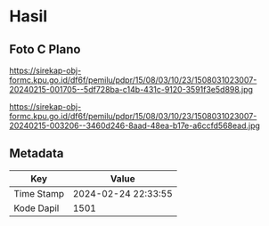 # Hasil

## Foto C Plano

https://sirekap-obj-formc.kpu.go.id/df6f/pemilu/pdpr/15/08/03/10/23/1508031023007-20240215-001705--5df728ba-c14b-431c-9120-3591f3e5d898.jpg

https://sirekap-obj-formc.kpu.go.id/df6f/pemilu/pdpr/15/08/03/10/23/1508031023007-20240215-003206--3460d246-8aad-48ea-b17e-a6ccfd568ead.jpg


## Metadata

| Key        | Value               |
| ---------- | ------------------- |
| Time Stamp | 2024-02-24 22:33:55 |
| Kode Dapil | 1501                |



